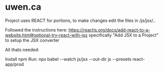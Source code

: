 # uwen.ca
Project uses REACT for portions, to make changes edit the files in /js/jsx/..

Followed the instructions here: https://reactjs.org/docs/add-react-to-a-website.html#optional-try-react-with-jsx specifically "Add JSX to a Project" to setup the JSX converter

All thats needed:

Install npm
Run: npx babel --watch js/jsx --out-dir js --presets react-app/prod
